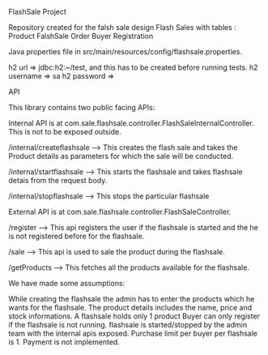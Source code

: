 FlashSale Project

Repository created for the falsh sale design Flash Sales
with tables :
Product
FalshSale
Order
Buyer
Registration


Java properties file in src/main/resources/config/flashsale.properties.

h2 url => jdbc:h2:~/test, and this has to be created before running tests.
h2 username => sa
h2 password => 

API

This library contains two public facing APIs:

Internal API is at com.sale.flashsale.controller.FlashSaleInternalController. This is not to be exposed outside.

/internal/createflashsale --> This creates the flash sale and takes the Product details as parameters for which the sale will be conducted.

/internal/startflashsale --> This starts the flashsale and takes flashsale detais from the request body.

/internal/stopflashsale  --> This stops the particular flashsale

External API is at com.sale.flashsale.controller.FlashSaleController.

/register  --> This api registers the user if the flashsale is started and the he is not registered before for the flashsale.

/sale      --> This api is used to sale the product during the flashsale.

/getProducts --> This fetches all the products available for the flashsale.


We have made some assumptions:

While creating the flashsale the admin has to enter the products which he wants for the flashsale. The product details 
includes the name, price and stock informations.
A flashsale holds only 1 product
Buyer can only register if the flashsale is not running.
flashsale is started/stopped by the admin team with the internal apis exposed.
Purchase limit per buyer per flashsale is 1. 
Payment is not implemented.
